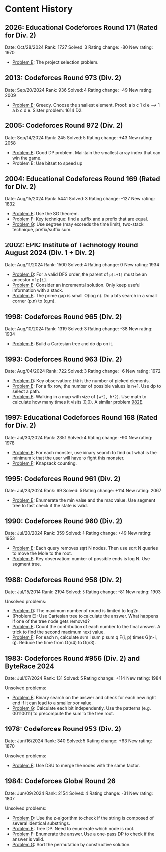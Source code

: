 # Content History

## 2026: Educational Codeforces Round 171 (Rated for Div. 2)

Date: Oct/28/2024
Rank: 1727
Solved: 3
Rating change: -80
New rating: 1970

- [Problem E](solved/2026E.cpp): The project selection problem.

## 2013: Codeforces Round 973 (Div. 2)

Date: Sep/20/2024
Rank: 936
Solved: 4
Rating change: -49
New rating: 2009

- [Problem E](solved/2013E.cpp): Greedy. Choose the smallest element. Proof: a b c 1 d e --> 1 a b c d e. Sister problem: 1614 D2.

## 2005: Codeforces Round 972 (Div. 2)

Date: Sep/14/2024
Rank: 245
Solved: 5
Rating change: +43
New rating: 2058

- [Problem E](solved/2005E.cpp): Good DP problem. Maintain the smallest array index that can win the game.
- Problem E: Use bitset to speed up.


## 2004: Educational Codeforces Round 169 (Rated for Div. 2)

Date: Aug/15/2024
Rank: 5441
Solved: 3
Rating change: -127
New rating: 1832

- [Problem E](solved/2004E.cpp): Use the SG theorem.
- [Problem F](solved/2004F.cpp): Key technique: find a suffix and a prefix that are equal.
- [Problem G](solved/2004G.cpp): Use segtree (may exceeds the time limit), two-stack technique, prefix/suffix sum.

## 2002: EPIC Institute of Technology Round August 2024 (Div. 1 + Div. 2)

Date: Aug/11/2024
Rank: 1500
Solved: 4
Rating change: 0
New rating: 1934

- [Problem D](solved/2002D.cpp): For a valid DFS order, the parent of `p[i+1]` must be an ancestor of `p[i]`.
- [Problem E](solved/2002E.cpp): Consider an incremental solution. Only keep useful information with a stack.
- [Problem F](solved/2002F.cpp): The prime gap is small: O(log n). Do a bfs search in a small corner (p,n) to (q,m).

## 1998: Codeforces Round 965 (Div. 2)

Date: Aug/10/2024
Rank: 1319
Solved: 3
Rating change: -38
New rating: 1934

- [Problem E](solved/1998E.cpp): Build a Cartesian tree and do dp on it.

## 1993: Codeforces Round 963 (Div. 2)

Date: Aug/04/2024
Rank: 722
Solved: 3
Rating change: -6
New rating: 1972

- [Problem D](solved/1993D.cpp): Key observation: `i%k` is the number of picked elements.
- [Problem E](solved/1993E.cpp): For a fix row, the number of possible values is n+1. Use dp to select a path.
- [Problem F](solved/1993F.cpp): Walking in a map with size of `[w*2, h*2]`. Use math to calculate how many times it visits (0,0). A similar problem [982E](https://codeforces.com/problemset/problem/982/E).

## 1997: Educational Codeforces Round 168 (Rated for Div. 2)

Date: Jul/30/2024
Rank: 2351
Solved: 4
Rating change: -90
New rating: 1978

- [Problem E](solved/1997E.cpp): For each monster, use binary search to find out what is the minimum k that the user will have to fight this monster.
- [Problem F](solved/1997F.cpp): Knapsack counting.

## 1995: Codeforces Round 961 (Div. 2)

Date: Jul/23/2024
Rank: 69
Solved: 5
Rating change: +114
New rating: 2067

- [Problem E](solved/1995E.cpp): Enumerate the min value and the max value. Use segment tree to fast check if the state is valid.

## 1990: Codeforces Round 960 (Div. 2)

Date: Jul/20/2024
Rank: 359
Solved: 4
Rating change: +49
New rating: 1953

- [Problem E](solved/1990E.cpp): Each query removes sqrt N nodes. Then use sqrt N queries to move the Mole to the root.
- [Problem F](solved/1990F.cpp): Key observation: number of possible ends is log N. Use segment tree.

## 1988: Codeforces Round 958 (Div. 2)

Date: Jul/15/2014
Rank: 2194
Solved: 3
Rating change: -81
New rating: 1903

Unsolved problems:
- [Problem D](solved/1988D.cpp): The maximum number of round is limited to log2n.
- [Problem E]: Use Cartesian tree to calculate the answer. What happens if one of the tree node gets removed?
- [Problem E](solved/1988E.cpp): Count the contribution of each number to the final answer. A trick to find the second maximum next value.
- [Problem F](solved/1988F.cpp): For each n, calculate sum i sum p sum q F(i, p) times G(n-i, q). Reduce the time from O(n4) to O(n3).

## 1983: Codeforces Round #956 (Div. 2) and ByteRace 2024

Date: Jul/07/2024
Rank: 131
Solved: 5
Rating change: +114
New rating: 1984

Unsolved problems:
- [Problem F](solved/1983F.cpp): Binary search on the answer and check for each new right end if it can lead to a smaller xor value.
- [Problem G](solved/1983G.cpp): Calculate each bit independently. Use the patterns (e.g. 00110011) to precompute the sum to the tree root.

## 1978: Codeforces Round 953 (Div. 2)

Date: Jun/16/2024
Rank: 340
Solved: 5
Rating change: +63
New rating: 1870

Unsolved problems:
- [Problem F](solved/1978F.cpp): Use DSU to merge the nodes with the same factor.

## 1984: Codeforces Global Round 26

Date: Jun/09/2024
Rank: 2154
Solved: 4
Rating change: -31
New rating: 1807

Unsolved problems:
- [Problem D](solved/1984D.cpp): Use the z-algorithm to check if the string is composed of several identical substrings.
- [Problem E](solved/1984E.cpp): Tree DP. Need to enumerate which node is root.
- [Problem F](solved/1984F.cpp): Enumerate the answer. Use a one-pass DP to check if the answer is valid.
- [Problem G](solved/1984G.cpp): Sort the permutation by constructive solution.
